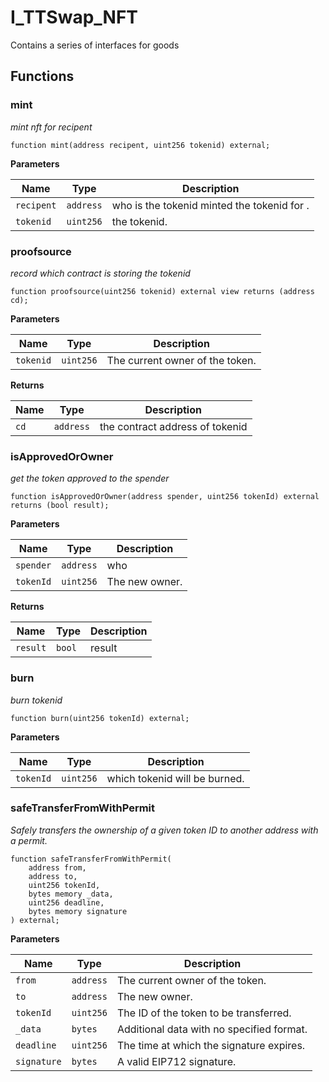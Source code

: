 # I_TTSwap_NFT
Contains a series of interfaces for goods


## Functions
### mint

*mint nft for recipent*


```solidity
function mint(address recipent, uint256 tokenid) external;
```
**Parameters**

|Name|Type|Description|
|----|----|-----------|
|`recipent`|`address`|who is  the tokenid  minted the tokenid for .|
|`tokenid`|`uint256`|the tokenid.|


### proofsource

*record which contract is storing the tokenid*


```solidity
function proofsource(uint256 tokenid) external view returns (address cd);
```
**Parameters**

|Name|Type|Description|
|----|----|-----------|
|`tokenid`|`uint256`|The current owner of the token.|

**Returns**

|Name|Type|Description|
|----|----|-----------|
|`cd`|`address`|the contract address of tokenid|


### isApprovedOrOwner

*get the token  approved to the spender*


```solidity
function isApprovedOrOwner(address spender, uint256 tokenId) external returns (bool result);
```
**Parameters**

|Name|Type|Description|
|----|----|-----------|
|`spender`|`address`|who|
|`tokenId`|`uint256`|The new owner.|

**Returns**

|Name|Type|Description|
|----|----|-----------|
|`result`|`bool`|result|


### burn

*burn tokenid*


```solidity
function burn(uint256 tokenId) external;
```
**Parameters**

|Name|Type|Description|
|----|----|-----------|
|`tokenId`|`uint256`|which tokenid will be burned.|


### safeTransferFromWithPermit

*Safely transfers the ownership of a given token ID to another address with a permit.*


```solidity
function safeTransferFromWithPermit(
    address from,
    address to,
    uint256 tokenId,
    bytes memory _data,
    uint256 deadline,
    bytes memory signature
) external;
```
**Parameters**

|Name|Type|Description|
|----|----|-----------|
|`from`|`address`|The current owner of the token.|
|`to`|`address`|The new owner.|
|`tokenId`|`uint256`|The ID of the token to be transferred.|
|`_data`|`bytes`|Additional data with no specified format.|
|`deadline`|`uint256`|The time at which the signature expires.|
|`signature`|`bytes`|A valid EIP712 signature.|


